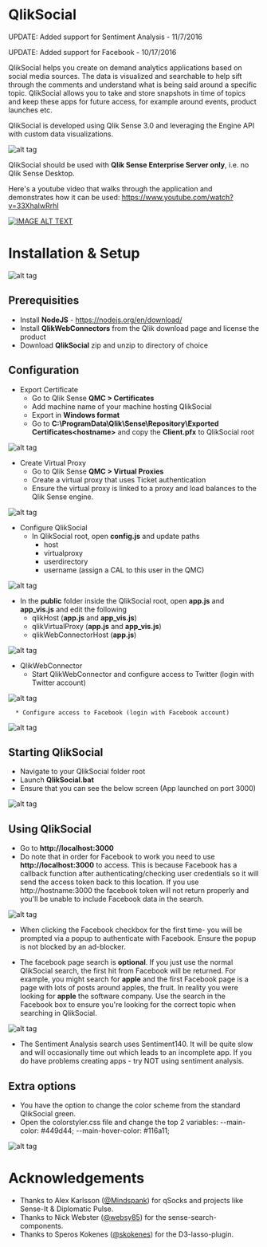 # QlikSocial

UPDATE: Added support for Sentiment Analysis - 11/7/2016

UPDATE: Added support for Facebook - 10/17/2016

QlikSocial helps you create on demand analytics applications based on social media sources. The data is visualized and searchable to help sift through the comments and understand what is being said around a specific topic. QlikSocial allows you to take and store snapshots in time of topics and keep these apps for future access, for example around events, product launches etc.

QlikSocial is developed using Qlik Sense 3.0 and leveraging the Engine API with custom data visualizations.

![alt tag](https://raw.githubusercontent.com/johsund/QlikSocial/master/images/Gif2.gif)

QlikSocial should be used with __Qlik Sense Enterprise Server only__, i.e. no Qlik Sense Desktop.

Here's a youtube video that walks through the application and demonstrates how it can be used:
https://www.youtube.com/watch?v=33XhaIwRrhI

[![IMAGE ALT TEXT](https://img.youtube.com/vi/33XhaIwRrhI/0.jpg)](https://www.youtube.com/watch?v=33XhaIwRrhI "QlikSocial")

# Installation & Setup

![alt tag](https://raw.githubusercontent.com/johsund/QlikSocial/master/images/qlikSocialAnalyze.png)

## Prerequisities
  * Install __NodeJS__ - https://nodejs.org/en/download/
  * Install __QlikWebConnectors__ from the Qlik download page and license the product
  * Download __QlikSocial__ zip and unzip to directory of choice

## Configuration
  * Export Certificate
      * Go to Qlik Sense __QMC > Certificates__
      * Add machine name of your machine hosting QlikSocial
      * Export in __Windows format__
      * Go to __C:\ProgramData\Qlik\Sense\Repository\Exported Certificates\<hostname>__ and copy the __Client.pfx__ to QlikSocial root
      
![alt tag](https://raw.githubusercontent.com/johsund/QlikSocial/master/images/exportCerts.png)
  

  * Create Virtual Proxy
      * Go to Qlik Sense __QMC > Virtual Proxies__
      * Create a virtual proxy that uses Ticket authentication
      * Ensure the virtual proxy is linked to a proxy and load balances to the Qlik Sense engine.
      
![alt tag](https://raw.githubusercontent.com/johsund/QlikSocial/master/images/virtualProxy.png)
      

  * Configure QlikSocial
      * In QlikSocial root, open __config.js__ and update paths
          * host
          * virtualproxy
          * userdirectory
          * username (assign a CAL to this user in the QMC)
          
![alt tag](https://raw.githubusercontent.com/johsund/QlikSocial/master/images/jsConfig.png)


  * In the __public__ folder inside the QlikSocial root, open __app.js__ and __app_vis.js__ and edit the following
      * qlikHost (__app.js__ and __app_vis.js__)
      * qlikVirtualProxy (__app.js__ and __app_vis.js__) 
      * qlikWebConnectorHost (__app.js__)
          
![alt tag](https://raw.githubusercontent.com/johsund/QlikSocial/master/images/jsConfig2.png)
          
          
  * QlikWebConnector
      * Start QlikWebConnector and configure access to Twitter (login with Twitter account)

![alt tag](https://raw.githubusercontent.com/johsund/QlikSocial/master/images/configureTwitter.png)
  
      * Configure access to Facebook (login with Facebook account)
      
![alt tag](https://raw.githubusercontent.com/johsund/QlikSocial/master/images/configureFB.png)      
      
      
## Starting QlikSocial
  * Navigate to your QlikSocial folder root
  * Launch __QlikSocial.bat__
  * Ensure that you can see the below screen (App launched on port 3000)
  
![alt tag](https://raw.githubusercontent.com/johsund/QlikSocial/master/images/nodeJScommandPrompt.png)
  

## Using QlikSocial  
  * Go to __http://localhost:3000__
  * Do note that in order for Facebook to work you need to use __http://localhost:3000__ to access. This is because Facebook has a callback function after authenticating/checking user credentials so it will send the access token back to this location. If you use http://hostname:3000 the facebook token will not return properly and you'll be unable to include Facebook data in the search.
  
![alt tag](https://raw.githubusercontent.com/johsund/QlikSocial/master/images/qlikSocialStart.png)

  * When clicking the Facebook checkbox for the first time- you will be prompted via a popup to authenticate with Facebook. Ensure the popup is not blocked by an ad-blocker.
  
  * The facebook page search is __optional__. If you just use the normal QlikSocial search, the first hit from Facebook will be returned. For example, you might search for __apple__ and the first Facebook page is a page with lots of posts around apples, the fruit. In reality you were looking for __apple__ the software company. Use the search in the Facebook box to ensure you're looking for the correct topic when searching in QlikSocial.
  
![alt tag](https://raw.githubusercontent.com/johsund/QlikSocial/master/images/configureFBsearch.png)  

  * The Sentiment Analysis search uses Sentiment140. It will be quite slow and will occasionally time out which leads to an incomplete app. If you do have problems creating apps - try NOT using sentiment analysis.
  
## Extra options
  * You have the option to change the color scheme from the standard QlikSocial green.
  * Open the colorstyler.css file and change the top 2 variables:
     --main-color: #449d44;
     --main-hover-color: #116a11;
  
![alt tag](https://raw.githubusercontent.com/johsund/QlikSocial/master/images/colorStyling.png) 

# Acknowledgements
* Thanks to Alex Karlsson ([@Mindspank](https://github.com/mindspank)) for qSocks and projects like Sense-It & Diplomatic Pulse.
* Thanks to Nick Webster ([@websy85](https://github.com/websy85)) for the sense-search-components.
* Thanks to Speros Kokenes ([@skokenes](https://github.com/skokenes)) for the D3-lasso-plugin.
